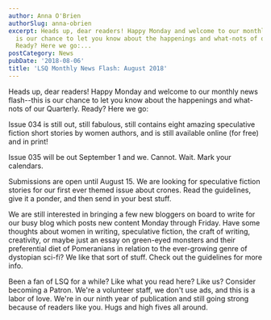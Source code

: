 ```yaml
---
author: Anna O'Brien
authorSlug: anna-obrien
excerpt: Heads up, dear readers! Happy Monday and welcome to our monthly news flash--this
  is our chance to let you know about the happenings and what-nots of our Quarterly.
  Ready? Here we go:...
postCategory: News
pubDate: '2018-08-06'
title: 'LSQ Monthly News Flash: August 2018'
---
```

Heads up, dear readers! Happy Monday and welcome to our monthly news flash--this is our chance to let you know about the happenings and what-nots of our Quarterly. Ready? Here we go:

Issue 034 is still out, still fabulous, still contains eight amazing speculative fiction short stories by women authors, and is still available online (for free) and in print!

Issue 035 will be out September 1 and we. Cannot. Wait. Mark your calendars.

Submissions are open until August 15. We are looking for speculative fiction stories for our first ever themed issue about crones. Read the guidelines, give it a ponder, and then send in your best stuff.

We are still interested in bringing a few new bloggers on board to write for our busy blog which posts new content Monday through Friday. Have some thoughts about women in writing, speculative fiction, the craft of writing, creativity, or maybe just an essay on green-eyed monsters and their preferential diet of Pomeranians in relation to the ever-growing genre of dystopian sci-fi? We like that sort of stuff. Check out the guidelines for more info.

Been a fan of LSQ for a while? Like what you read here? Like us? Consider becoming a Patron. We're a volunteer staff, we don't use ads, and this is a labor of love. We're in our ninth year of publication and still going strong because of readers like you. Hugs and high fives all around.
